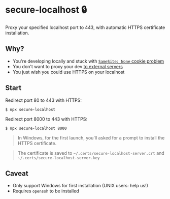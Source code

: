 # secure-localhost 🔒

Proxy your specified localhost port to 443, with automatic HTTPS certificate installation.

## Why?

+ You're developing locally and stuck with [`SameSite: None` cookie problem](https://stackoverflow.com/questions/60069054/how-to-overcome-the-effect-of-chromes-samesite-cookie-update-in-the-case-of-loc)
+ You don't want to proxy your dev [to external servers](https://ngrok.com)
+ You just wish you could use HTTPS on your localhost

## Start

Redirect port 80 to 443 with HTTPS:

```
$ npx secure-localhost
```

Redirect port 8000 to 443 with HTTPS:

```
$ npx secure-localhost 8000
```

> In Windows, for the first launch, you'll asked for a prompt to install the HTTPS certificate.

> The certificate is saved to `~/.certs/secure-localhost-server.crt` and `~/.certs/secure-localhost-server.key`

## Caveat
+ Only support Windows for first installation (UNIX users: help us!)
+ Requires `openssh` to be installed
